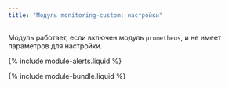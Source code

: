 ```yaml
---
title: "Модуль monitoring-custom: настройки"
---
```


Модуль работает, если включен модуль `prometheus`, и не имеет параметров для настройки.

{% include module-alerts.liquid %}

{% include module-bundle.liquid %}
